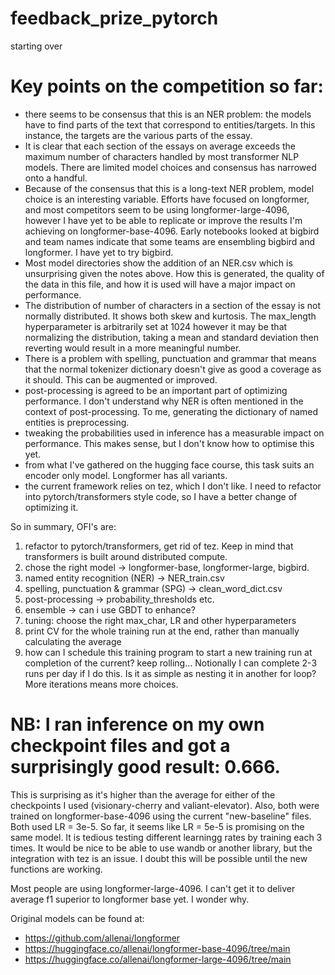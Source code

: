 # feedback_prize_pytorch
starting over

# Key points on the competition so far:
- there seems to be consensus that this is an NER problem: the models have to find parts of the text that correspond 
to entities/targets. In this instance, the targets are the various parts of the essay.
- It is clear that each section of the essays on average exceeds the maximum number of characters handled by most 
transformer NLP models. There are limited model choices and consensus has narrowed onto a handful.
- Because of the consensus that this is a long-text NER problem, model choice is an interesting variable. Efforts have 
focused on longformer, and most competitors seem to be using longformer-large-4096, however I have yet to be able to 
replicate or improve the results I'm achieving on longformer-base-4096. Early notebooks looked at bigbird and team names 
indicate that some teams are ensembling bigbird and longformer. I have yet to try bigbird.
- Most model directories show the addition of an NER.csv which is unsurprising given the notes above. How this is 
generated, the quality of the data in this file, and how it is used will have a major impact on performance. 
- The distribution of number of characters in a section of the essay is not normally distributed. It shows both skew and 
kurtosis. The max_length hyperparameter is arbitrarily set at 1024 however it may be that normalizing the distribution, 
taking a mean and standard deviation then reverting would result in a more meaningful number.
- There is a problem with spelling, punctuation and grammar that means that the normal tokenizer dictionary doesn't give 
as good a coverage as it should. This can be augmented or improved.
- post-processing is agreed to be an important part of optimizing performance. I don't understand why NER is often 
mentioned in the context of post-processing. To me, generating the dictionary of named entities is preprocessing.
- tweaking the probabilities used in inference has a measurable impact on performance. This makes sense, but I don't know 
how to optimise this yet.
- from what I've gathered on the hugging face course, this task suits an encoder only model. Longformer has all variants.
- the current framework relies on tez, which I don't like. I need to refactor into pytorch/transformers style code, so 
I have a better change of optimizing it.

So in summary, OFI's are:
1) refactor to pytorch/transformers, get rid of tez. Keep in mind that transformers is built around distributed compute.
2) chose the right model -> longformer-base, longformer-large, bigbird.
3) named entity recognition (NER) -> NER_train.csv
4) spelling, punctuation & grammar (SPG) -> clean_word_dict.csv
5) post-processing -> probability_thresholds etc.
6) ensemble -> can i use GBDT to enhance?
7) tuning: choose the right max_char, LR and other hyperparameters
8) print CV for the whole training run at the end, rather than manually calculating the average
9) how can I schedule this training program to start a new training run at completion of the current? keep rolling... Notionally I can 
complete 2-3 runs per day if I do this. Is it as simple as nesting it in another for loop? More iterations means more choices.

# NB: I ran inference on my own checkpoint files and  got a surprisingly good result: 0.666. 
This is surprising as it's higher than the average for either of the checkpoints I used 
(visionary-cherry and valiant-elevator). Also, both were trained on longformer-base-4096 using the current 
"new-baseline" files. Both used LR = 3e-5. So far, it seems like LR = 5e-5 is promising on the same model. It is tedious 
testing different learningg rates by training each 3 times. It would be nice to be able to use wandb or another library, 
but the integration with tez is an issue. I doubt this will be possible until the new functions are working.

Most people are using longformer-large-4096. I can't get it to deliver average f1 superior to longformer base yet. I
wonder why.

Original models can be found at:
- https://github.com/allenai/longformer
- https://huggingface.co/allenai/longformer-base-4096/tree/main
- https://huggingface.co/allenai/longformer-large-4096/tree/main
